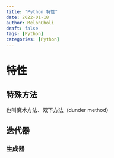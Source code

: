 ```yaml
---
title: "Python 特性"
date: 2022-01-18
author: MelonCholi
draft: false
tags: [Python]
categories: [Python]
---
```


# 特性

## 特殊方法

也叫魔术方法、双下方法（dunder method）

## 迭代器

### 生成器

